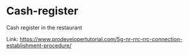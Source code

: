 # Cash-register
Cash register in the restaurant

Link: https://www.prodevelopertutorial.com/5g-nr-rrc-rrc-connection-establishment-procedure/
